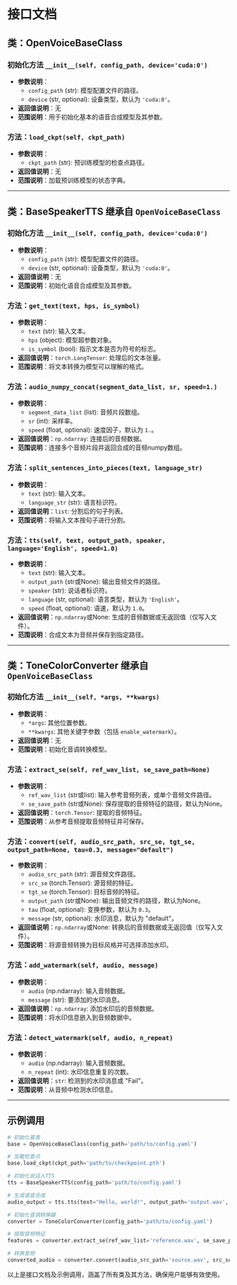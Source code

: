 # 接口文档

## 类：OpenVoiceBaseClass

### 初始化方法 `__init__(self, config_path, device='cuda:0')`
- **参数说明**：
  - `config_path` (str): 模型配置文件的路径。
  - `device` (str, optional): 设备类型，默认为 `'cuda:0'`。
- **返回值说明**：无
- **范围说明**：用于初始化基本的语音合成模型及其参数。

### 方法：`load_ckpt(self, ckpt_path)`
- **参数说明**：
  - `ckpt_path` (str): 预训练模型的检查点路径。
- **返回值说明**：无
- **范围说明**：加载预训练模型的状态字典。

---

## 类：BaseSpeakerTTS 继承自 `OpenVoiceBaseClass`

### 初始化方法 `__init__(self, config_path, device='cuda:0')`
- **参数说明**：
  - `config_path` (str): 模型配置文件的路径。
  - `device` (str, optional): 设备类型，默认为 `'cuda:0'`。
- **返回值说明**：无
- **范围说明**：初始化语音合成模型及其参数。

### 方法：`get_text(text, hps, is_symbol)`
- **参数说明**：
  - `text` (str): 输入文本。
  - `hps` (object): 模型超参数对象。
  - `is_symbol` (bool): 指示文本是否为符号的标志。
- **返回值说明**：`torch.LongTensor`: 处理后的文本张量。
- **范围说明**：将文本转换为模型可以理解的格式。

### 方法：`audio_numpy_concat(segment_data_list, sr, speed=1.)`
- **参数说明**：
  - `segment_data_list` (list): 音频片段数组。
  - `sr` (int): 采样率。
  - `speed` (float, optional): 速度因子，默认为 `1.`。
- **返回值说明**：`np.ndarray`: 连接后的音频数据。
- **范围说明**：连接多个音频片段并返回合成的音频numpy数组。

### 方法：`split_sentences_into_pieces(text, language_str)`
- **参数说明**：
  - `text` (str): 输入文本。
  - `language_str` (str): 语言标识符。
- **返回值说明**：`list`: 分割后的句子列表。
- **范围说明**：将输入文本按句子进行分割。

### 方法：`tts(self, text, output_path, speaker, language='English', speed=1.0)`
- **参数说明**：
  - `text` (str): 输入文本。
  - `output_path` (str或None): 输出音频文件的路径。
  - `speaker` (str): 说话者标识符。
  - `language` (str, optional): 语言类型，默认为 `'English'`。
  - `speed` (float, optional): 语速，默认为 `1.0`。
- **返回值说明**：`np.ndarray`或None: 生成的音频数据或无返回值（仅写入文件）。
- **范围说明**：合成文本为音频并保存到指定路径。

---

## 类：ToneColorConverter 继承自 `OpenVoiceBaseClass`

### 初始化方法 `__init__(self, *args, **kwargs)`
- **参数说明**：
  - `*args`: 其他位置参数。
  - `**kwargs`: 其他关键字参数（包括 `enable_watermark`）。
- **返回值说明**：无
- **范围说明**：初始化音调转换模型。

### 方法：`extract_se(self, ref_wav_list, se_save_path=None)`
- **参数说明**：
  - `ref_wav_list` (str或list): 输入参考音频列表，或单个音频文件路径。
  - `se_save_path` (str或None): 保存提取的音频特征的路径，默认为None。
- **返回值说明**：`torch.Tensor`: 提取的音频特征。
- **范围说明**：从参考音频提取音频特征并可保存。

### 方法：`convert(self, audio_src_path, src_se, tgt_se, output_path=None, tau=0.3, message="default")`
- **参数说明**：
  - `audio_src_path` (str): 源音频文件路径。
  - `src_se` (torch.Tensor): 源音频的特征。
  - `tgt_se` (torch.Tensor): 目标音频的特征。
  - `output_path` (str或None): 输出音频文件的路径，默认为None。
  - `tau` (float, optional): 变换参数，默认为 `0.3`。
  - `message` (str, optional): 水印消息，默认为 "default"。
- **返回值说明**：`np.ndarray`或None: 转换后的音频数据或无返回值（仅写入文件）。
- **范围说明**：将源音频转换为目标风格并可选择添加水印。

### 方法：`add_watermark(self, audio, message)`
- **参数说明**：
  - `audio` (np.ndarray): 输入音频数据。
  - `message` (str): 要添加的水印消息。
- **返回值说明**：`np.ndarray`: 添加水印后的音频数据。
- **范围说明**：将水印信息嵌入到音频数据中。

### 方法：`detect_watermark(self, audio, n_repeat)`
- **参数说明**：
  - `audio` (np.ndarray): 输入音频数据。
  - `n_repeat` (int): 水印信息重复的次数。
- **返回值说明**：`str`: 检测到的水印消息或 "Fail"。
- **范围说明**：从音频中检测水印信息。

---

## 示例调用

```python
# 初始化基类
base = OpenVoiceBaseClass(config_path='path/to/config.yaml')

# 加载检查点
base.load_ckpt(ckpt_path='path/to/checkpoint.pth')

# 初始化说话人TTS
tts = BaseSpeakerTTS(config_path='path/to/config.yaml')

# 生成语音合成
audio_output = tts.tts(text="Hello, world!", output_path='output.wav', speaker='speaker1', language='English', speed=1.0)

# 初始化音调转换器
converter = ToneColorConverter(config_path='path/to/config.yaml')

# 提取音频特征
features = converter.extract_se(ref_wav_list='reference.wav', se_save_path='features.pt')

# 转换音频
converted_audio = converter.convert(audio_src_path='source.wav', src_se=features, tgt_se=some_target_features, output_path='converted.wav', tau=0.3, message='My Watermark')
``` 

以上是接口文档及示例调用，涵盖了所有类及其方法，确保用户能够有效使用。
